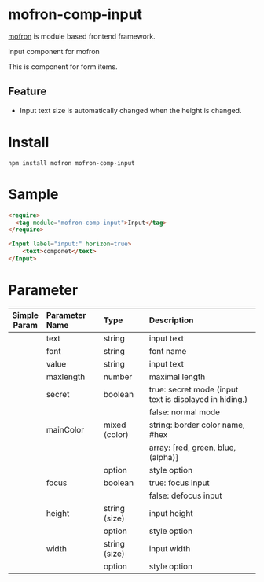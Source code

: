 # mofron-comp-input
[mofron](https://mofron.github.io/mofron/) is module based frontend framework.

input component for mofron

This is component for form items.

## Feature
 - Input text size is automatically changed when the height is changed.

# Install
```
npm install mofron mofron-comp-input
```

# Sample
```html
<require>
  <tag module="mofron-comp-input">Input</tag>
</require>

<Input label="input:" horizon=true>
    <text>componet</text>
</Input>
```
# Parameter

|Simple<br>Param | Parameter Name | Type | Description |
|:--------------:|:---------------|:-----|:------------|
| | text | string | input text |
| | font | string | font name |
| | value | string | input text |
| | maxlength | number | maximal length |
| | secret | boolean | true: secret mode (input text is displayed in hiding.) |
| | | | false: normal mode |
| | mainColor | mixed (color) | string: border color name, #hex |
| | | | array: [red, green, blue, (alpha)] |
| | | option | style option |
| | focus | boolean | true: focus input |
| | | | false: defocus input |
| | height | string (size) | input height |
| | | option | style option |
| | width | string (size) | input width |
| | | option | style option |

